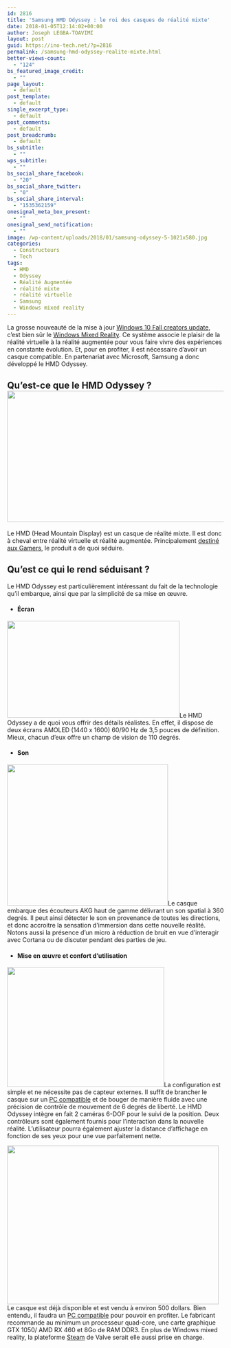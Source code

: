 ```yaml
---
id: 2816
title: 'Samsung HMD Odyssey : le roi des casques de réalité mixte'
date: 2018-01-05T12:14:02+00:00
author: Joseph LEGBA-TOAVIMI
layout: post
guid: https://ino-tech.net/?p=2816
permalink: /samsung-hmd-odyssey-realite-mixte.html
better-views-count:
  - "124"
bs_featured_image_credit:
  - ""
page_layout:
  - default
post_template:
  - default
single_excerpt_type:
  - default
post_comments:
  - default
post_breadcrumb:
  - default
bs_subtitle:
  - ""
wps_subtitle:
  - ""
bs_social_share_facebook:
  - "20"
bs_social_share_twitter:
  - "0"
bs_social_share_interval:
  - "1535362159"
onesignal_meta_box_present:
  - ""
onesignal_send_notification:
  - ""
image: /wp-content/uploads/2018/01/samsung-odyssey-5-1021x580.jpg
categories:
  - Constructeurs
  - Tech
tags:
  - HMD
  - Odyssey
  - Réalité Augmentée
  - réalité mixte
  - réalité virtuelle
  - Samsung
  - Windows mixed reality
---
```

La grosse nouveauté de la mise à jour [Windows 10 Fall creators update](https://support.microsoft.com/fr-fr/help/4028685/windows-10-get-the-fall-creators-update), c&rsquo;est bien sûr le [Windows Mixed Reality](https://www.microsoft.com/fr-fr/windows/windows-mixed-reality). <span class="st">Ce système associe le plaisir de la réalité virtuelle à la réalité augmentée pour vous faire vivre des expériences en constante évolution. </span>Et, pour en profiter, il est nécessaire d’avoir un casque compatible. En partenariat avec Microsoft, Samsung a donc développé le HMD <span style="text-transform: initial;">Odyssey</span><span style="text-transform: initial;">.</span>

## Qu’est-ce que le HMD Odyssey ?[<img class="wp-image-2817 aligncenter" src="https://ino-tech.net/wp-content/uploads/2017/12/samsungmixedreality41.jpg" alt="" width="542" height="305" srcset="https://inotech008.000webhostapp.com/wp-content/uploads/2017/12/samsungmixedreality41.jpg 1200w, https://inotech008.000webhostapp.com/wp-content/uploads/2017/12/samsungmixedreality41-300x169.jpg 300w, https://inotech008.000webhostapp.com/wp-content/uploads/2017/12/samsungmixedreality41-768x432.jpg 768w, https://inotech008.000webhostapp.com/wp-content/uploads/2017/12/samsungmixedreality41-1024x576.jpg 1024w" sizes="(max-width: 542px) 85vw, 542px" />](https://ino-tech.net/wp-content/uploads/2017/12/samsungmixedreality41.jpg)

Le HMD <span style="text-transform: initial;">(Head Mountain Display) est </span>un casque de réalité mixte. Il est donc à cheval entre réalité virtuelle et réalité augmentée. Principalement [destiné aux Gamers](https://ino-tech.net/nouvelle-gamme-de-processeurs-intel-fera-sauter-de-joie-les-gameurs.html), le produit a de quoi séduire.

## Qu’est ce qui le rend séduisant ?

Le HMD Odyssey est particulièrement intéressant du fait de la technologie qu&rsquo;il embarque, ainsi que par la simplicité de sa mise en œuvre.

  * #### Écran

[<img class="wp-image-2818 aligncenter" src="https://ino-tech.net/wp-content/uploads/2017/12/samsung_odyssey1.jpg" alt="" width="401" height="225" srcset="https://inotech008.000webhostapp.com/wp-content/uploads/2017/12/samsung_odyssey1.jpg 800w, https://inotech008.000webhostapp.com/wp-content/uploads/2017/12/samsung_odyssey1-300x169.jpg 300w, https://inotech008.000webhostapp.com/wp-content/uploads/2017/12/samsung_odyssey1-768x432.jpg 768w" sizes="(max-width: 401px) 85vw, 401px" />](https://ino-tech.net/wp-content/uploads/2017/12/samsung_odyssey1.jpg)Le HMD Odyssey a de quoi vous offrir des détails réalistes. En effet, il dispose de deux écrans AMOLED (1440 x 1600) 60/90 Hz de 3,5 pouces de définition. Mieux, chacun d&rsquo;eux offre un champ de vision de 110 degrés.

  * #### Son

[<img class="wp-image-2819 aligncenter" src="https://ino-tech.net/wp-content/uploads/2017/12/2_HMD_Sound_XE800ZAA-HC1US_1031171.jpg" alt="" width="374" height="328" srcset="https://inotech008.000webhostapp.com/wp-content/uploads/2017/12/2_HMD_Sound_XE800ZAA-HC1US_1031171.jpg 708w, https://inotech008.000webhostapp.com/wp-content/uploads/2017/12/2_HMD_Sound_XE800ZAA-HC1US_1031171-300x263.jpg 300w" sizes="(max-width: 374px) 85vw, 374px" />](https://ino-tech.net/wp-content/uploads/2017/12/2_HMD_Sound_XE800ZAA-HC1US_1031171.jpg)Le casque embarque des écouteurs AKG haut de gamme délivrant un son spatial à 360 degrés. Il peut ainsi détecter le son en provenance de toutes les directions, et donc accroitre la sensation d’immersion dans cette nouvelle réalité. Notons aussi la présence d&rsquo;un micro à réduction de bruit en vue d’interagir avec Cortana ou de discuter pendant des parties de jeu.

  * #### Mise en œuvre et confort d’utilisation

[<img class="wp-image-2820 aligncenter" src="https://ino-tech.net/wp-content/uploads/2017/12/5_HMD_SetupSimple_XE800ZAA-HC1US_1031171.jpg" alt="" width="365" height="279" srcset="https://inotech008.000webhostapp.com/wp-content/uploads/2017/12/5_HMD_SetupSimple_XE800ZAA-HC1US_1031171.jpg 708w, https://inotech008.000webhostapp.com/wp-content/uploads/2017/12/5_HMD_SetupSimple_XE800ZAA-HC1US_1031171-300x229.jpg 300w, https://inotech008.000webhostapp.com/wp-content/uploads/2017/12/5_HMD_SetupSimple_XE800ZAA-HC1US_1031171-260x200.jpg 260w" sizes="(max-width: 365px) 85vw, 365px" />](https://ino-tech.net/wp-content/uploads/2017/12/5_HMD_SetupSimple_XE800ZAA-HC1US_1031171.jpg)La configuration est simple et ne nécessite pas de capteur externes. Il suffit de brancher le casque sur un [PC compatible](https://ino-tech.net/meilleurs-pc-portables-de-lannee.html) et de bouger de manière fluide avec une précision de contrôle de mouvement de 6 degrés de liberté. Le HMD Odyssey intègre en fait 2 caméras 6-DOF pour le suivi de la position. Deux contrôleurs sont également fournis pour l’interaction dans la nouvelle réalité. L’utilisateur pourra également ajuster la distance d’affichage en fonction de ses yeux pour une vue parfaitement nette.

[<img class="wp-image-2821 aligncenter" src="https://ino-tech.net/wp-content/uploads/2017/12/11_HMD_XE800ZAA-HC1US_1031171.jpg" alt="" width="492" height="369" srcset="https://inotech008.000webhostapp.com/wp-content/uploads/2017/12/11_HMD_XE800ZAA-HC1US_1031171.jpg 800w, https://inotech008.000webhostapp.com/wp-content/uploads/2017/12/11_HMD_XE800ZAA-HC1US_1031171-300x225.jpg 300w, https://inotech008.000webhostapp.com/wp-content/uploads/2017/12/11_HMD_XE800ZAA-HC1US_1031171-768x576.jpg 768w, https://inotech008.000webhostapp.com/wp-content/uploads/2017/12/11_HMD_XE800ZAA-HC1US_1031171-86x64.jpg 86w" sizes="(max-width: 492px) 85vw, 492px" />](https://ino-tech.net/wp-content/uploads/2017/12/11_HMD_XE800ZAA-HC1US_1031171.jpg)Le casque est déjà disponible et est vendu à environ 500 dollars. Bien entendu, il faudra un [PC compatible](https://ino-tech.net/meilleurs-pc-portables-de-lannee.html) pour pouvoir en profiter. Le fabricant recommande au minimum un processeur quad-core, une carte graphique GTX 1050/ AMD RX 460 et 8Go de RAM DDR3. En plus de Windows mixed reality, la plateforme [Steam](http://store.steampowered.com/?l=french) de Valve serait elle aussi prise en charge.